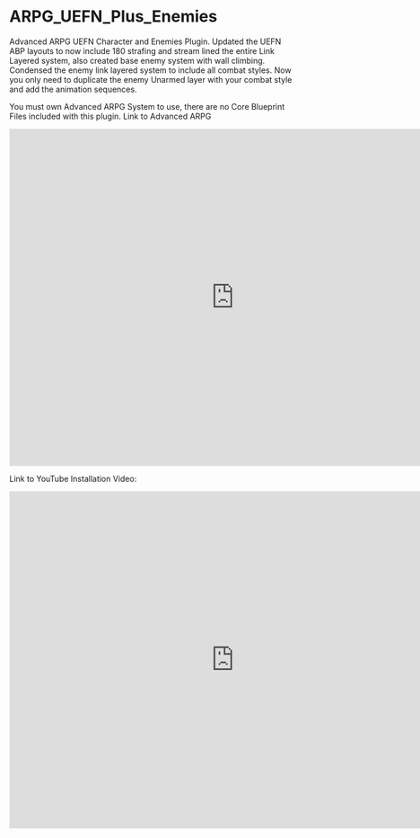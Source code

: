 # ARPG_UEFN_Plus_Enemies
Advanced ARPG UEFN Character and Enemies Plugin.
Updated the UEFN ABP layouts to now include 180 strafing and stream lined the entire Link Layered system, also created base enemy system with wall climbing. Condensed the enemy link layered system to include all combat styles. Now you only need to duplicate the enemy Unarmed layer with your combat style and add the animation sequences.

You must own Advanced ARPG System to use, there are no Core Blueprint Files included with this plugin.
Link to Advanced ARPG
<iframe src="https://www.fab.com/listings/5704c054-930e-4230-8fc2-5affbc23866e" width="800" height="600" frameborder="0"></iframe>

Link to YouTube Installation Video:
<iframe width="800" height="600" src="https://youtu.be/gYBSpsT7XlU?si=5arV0x5vBdJPGUqd" frameborder="0" allow="accelerometer; autoplay; clipboard-write; encrypted-media; gyroscope; picture-in-picture" allowfullscreen></iframe>
